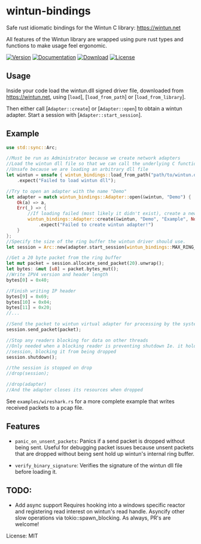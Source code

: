 # wintun-bindings

Safe rust idiomatic bindings for the Wintun C library: <https://wintun.net>

All features of the Wintun library are wrapped using pure rust types and functions to make
usage feel ergonomic.

[![Version](https://img.shields.io/crates/v/wintun-bindings.svg?style=flat)](https://crates.io/crates/wintun-bindings)
[![Documentation](https://img.shields.io/badge/docs-release-brightgreen.svg?style=flat)](https://docs.rs/wintun-bindings)
[![Download](https://img.shields.io/crates/d/wintun-bindings.svg)](https://crates.io/crates/wintun-bindings)
[![License](https://img.shields.io/crates/l/wintun-bindings.svg?style=flat)](https://github.com/nulldotblack/wintun-bindings/blob/master/LICENSE)

## Usage

Inside your code load the wintun.dll signed driver file, downloaded from <https://wintun.net>,
using [`load`], [`load_from_path`] or [`load_from_library`].

Then either call [`Adapter::create`] or [`Adapter::open`] to obtain a wintun
adapter. Start a session with [`Adapter::start_session`].

## Example
```rust
use std::sync::Arc;

//Must be run as Administrator because we create network adapters
//Load the wintun dll file so that we can call the underlying C functions
//Unsafe because we are loading an arbitrary dll file
let wintun = unsafe { wintun_bindings::load_from_path("path/to/wintun.dll") }
    .expect("Failed to load wintun dll");

//Try to open an adapter with the name "Demo"
let adapter = match wintun_bindings::Adapter::open(&wintun, "Demo") {
    Ok(a) => a,
    Err(_) => {
        //If loading failed (most likely it didn't exist), create a new one
        wintun_bindings::Adapter::create(&wintun, "Demo", "Example", None)
            .expect("Failed to create wintun adapter!")
    }
};
//Specify the size of the ring buffer the wintun driver should use.
let session = Arc::new(adapter.start_session(wintun_bindings::MAX_RING_CAPACITY).unwrap());

//Get a 20 byte packet from the ring buffer
let mut packet = session.allocate_send_packet(20).unwrap();
let bytes: &mut [u8] = packet.bytes_mut();
//Write IPV4 version and header length
bytes[0] = 0x40;

//Finish writing IP header
bytes[9] = 0x69;
bytes[10] = 0x04;
bytes[11] = 0x20;
//...

//Send the packet to wintun virtual adapter for processing by the system
session.send_packet(packet);

//Stop any readers blocking for data on other threads
//Only needed when a blocking reader is preventing shutdown Ie. it holds an Arc to the
//session, blocking it from being dropped
session.shutdown();

//the session is stopped on drop
//drop(session);

//drop(adapter)
//And the adapter closes its resources when dropped
```

See `examples/wireshark.rs` for a more complete example that writes received packets to a pcap
file.

## Features

- `panic_on_unsent_packets`: Panics if a send packet is dropped without being sent. Useful for
debugging packet issues because unsent packets that are dropped without being sent hold up
wintun's internal ring buffer.

- `verify_binary_signature`: Verifies the signature of the wintun dll file before loading it.

## TODO:
- Add async support
Requires hooking into a windows specific reactor and registering read interest on wintun's read
handle. Asyncify other slow operations via tokio::spawn_blocking. As always, PR's are welcome!


License: MIT
